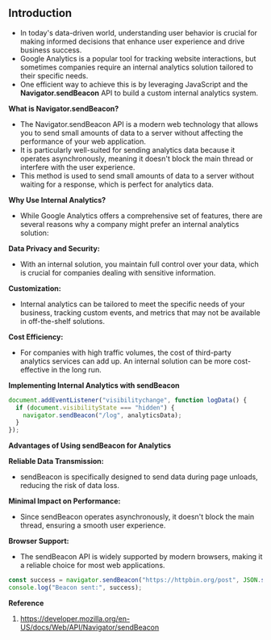 ## Introduction

- In today's data-driven world, understanding user behavior is crucial for making informed decisions that enhance user experience and drive business success.
- Google Analytics is a popular tool for tracking website interactions, but sometimes companies require an internal analytics solution tailored to their specific needs.
- One efficient way to achieve this is by leveraging JavaScript and the **Navigator.sendBeacon** API to build a custom internal analytics system.

**What is Navigator.sendBeacon?**

- The Navigator.sendBeacon API is a modern web technology that allows you to send small amounts of data to a server without affecting the performance of your web application.
- It is particularly well-suited for sending analytics data because it operates asynchronously, meaning it doesn't block the main thread or interfere with the user experience.
- This method is used to send small amounts of data to a server without waiting for a response, which is perfect for analytics data. 

**Why Use Internal Analytics?**

- While Google Analytics offers a comprehensive set of features, there are several reasons why a company might prefer an internal analytics solution:

**Data Privacy and Security:** 

- With an internal solution, you maintain full control over your data, which is crucial for companies dealing with sensitive information.

**Customization:**

- Internal analytics can be tailored to meet the specific needs of your business, tracking custom events, and metrics that may not be available in off-the-shelf solutions.

**Cost Efficiency:**

- For companies with high traffic volumes, the cost of third-party analytics services can add up. An internal solution can be more cost-effective in the long run.

**Implementing Internal Analytics with sendBeacon**

```javascript
document.addEventListener("visibilitychange", function logData() {
  if (document.visibilityState === "hidden") {
    navigator.sendBeacon("/log", analyticsData);
  }
});
```
**Advantages of Using sendBeacon for Analytics**

**Reliable Data Transmission:**

- sendBeacon is specifically designed to send data during page unloads, reducing the risk of data loss.

**Minimal Impact on Performance:**

- Since sendBeacon operates asynchronously, it doesn't block the main thread, ensuring a smooth user experience.

**Browser Support:**

- The sendBeacon API is widely supported by modern browsers, making it a reliable choice for most web applications.

``` Javascript
const success = navigator.sendBeacon("https://httpbin.org/post", JSON.stringify({ test: "data" }));
console.log("Beacon sent:", success);
```

**Reference**
1. https://developer.mozilla.org/en-US/docs/Web/API/Navigator/sendBeacon

